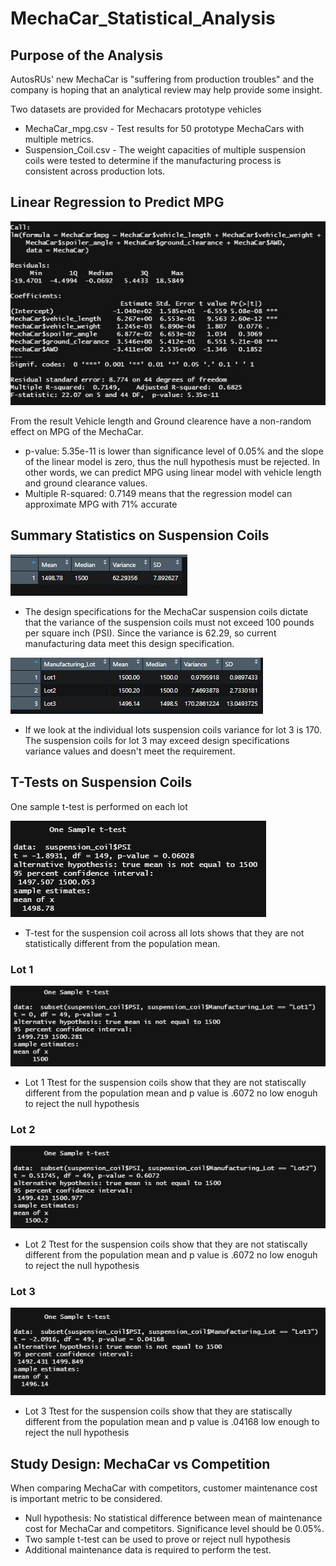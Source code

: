 # MechaCar_Statistical_Analysis


## Purpose of the Analysis
AutosRUs' new MechaCar is "suffering from production troubles" and the company is hoping that an analytical review may help provide some insight. 

Two datasets are provided for Mechacars prototype vehicles
 - MechaCar_mpg.csv - Test results for 50 prototype MechaCars with multiple metrics.
 - Suspension_Coil.csv -  The weight capacities of multiple suspension coils were tested to determine if the manufacturing process is consistent across production lots.

## Linear Regression to Predict MPG


![image](https://github.com/11nithin/MechaCar_Statistical_Analysis/blob/main/Resources/Linear%20regression%20summary.JPG)


From the result Vehicle length and Ground clearence have a non-random effect on MPG of the MechaCar. 
- p-value: 5.35e-11 is lower than significance level of 0.05%  and the slope of the linear model is zero, thus the null hypothesis must be rejected.  In other words, we can predict MPG using linear model with vehicle length and ground clearance values.
- Multiple R-squared: 0.7149 means that the regression model can approximate MPG with 71% accurate

## Summary Statistics on Suspension Coils

![image](https://github.com/11nithin/MechaCar_Statistical_Analysis/blob/main/Resources/Total_Summary.JPG)

- The design specifications for the MechaCar suspension coils dictate that the variance of the suspension coils must not exceed 100 pounds per square inch (PSI). Since the variance is 62.29, so current manufacturing data meet this design specification.

![image](https://github.com/11nithin/MechaCar_Statistical_Analysis/blob/main/Resources/Lot_Summary.JPG)

- If we look at the individual lots suspension coils variance for lot 3 is 170. The suspension coils for lot 3 may exceed design specifications variance values and doesn't meet the requirement.


## T-Tests on Suspension Coils

One sample t-test is performed on each lot 

![one](https://github.com/11nithin/MechaCar_Statistical_Analysis/blob/main/Resources/One%20sample%20ttest.JPG)
- T-test for the suspension coil across all lots shows that they are not statistically different from the population mean.

### Lot 1
![1](https://github.com/11nithin/MechaCar_Statistical_Analysis/blob/main/Resources/Lot1_one%20sample%20t%20test.JPG)
- Lot 1 Ttest for the suspension coils show that they are not statiscally different from the population mean and p value is .6072 no low enoguh to reject the null hypothesis

### Lot 2
![2](https://github.com/11nithin/MechaCar_Statistical_Analysis/blob/main/Resources/Lot2_one%20sample%20ttest.JPG)
- Lot 2 Ttest for the suspension coils show that they are not statiscally different from the population mean and p value is .6072 no low enoguh to reject the null hypothesis

### Lot 3
![3](https://github.com/11nithin/MechaCar_Statistical_Analysis/blob/main/Resources/lot3_one%20sample%20ttest.JPG)
- Lot 3 Ttest for the suspension coils show that they are statiscally different from the population mean and p value is .04168 low enough to reject the null hypothesis

## Study Design: MechaCar vs Competition
When comparing MechaCar with competitors, customer maintenance cost is important metric to be considered. 

- Null hypothesis: No statistical difference between mean of maintenance cost for MechaCar and competitors. Significance level should be 0.05%.
- Two sample t-test can be used to prove or reject null hypothesis
- Additional maintenance data is required to perform the test.



